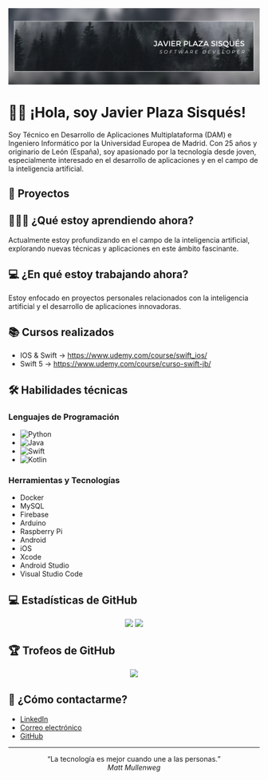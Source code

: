 <img align="center" src="https://github.com/JSisques/JSisques/blob/main/Images/Banner.png"/>

# 👋🏻 ¡Hola, soy Javier Plaza Sisqués!

Soy Técnico en Desarrollo de Aplicaciones Multiplataforma (DAM) e Ingeniero Informático por la Universidad Europea de Madrid. Con 25 años y originario de León (España), soy apasionado por la tecnología desde joven, especialmente interesado en el desarrollo de aplicaciones y en el campo de la inteligencia artificial.

## 🚀 Proyectos

## 👨🏼‍🎓 ¿Qué estoy aprendiendo ahora?

Actualmente estoy profundizando en el campo de la inteligencia artificial, explorando nuevas técnicas y aplicaciones en este ámbito fascinante.

## 💻 ¿En qué estoy trabajando ahora?

Estoy enfocado en proyectos personales relacionados con la inteligencia artificial y el desarrollo de aplicaciones innovadoras.

## 📚 Cursos realizados

- IOS & Swift -> https://www.udemy.com/course/swift_ios/
- Swift 5 -> https://www.udemy.com/course/curso-swift-jb/

<!--## 🛠 Soft skills

![](https://img.shields.io/badge/Code-Python-informational?style=flat&logo=Python&logoColor=white&color=506ad4)
![](https://img.shields.io/badge/Code-Java-informational?style=flat&logo=Java&logoColor=white&color=506ad4)
![](https://img.shields.io/badge/Code-Swift-informational?style=flat&logo=Swift&logoColor=white&color=506ad4)
![](https://img.shields.io/badge/Code-Kotlin-informational?style=flat&logo=Kotlin&logoColor=white&color=506ad4)
![](https://img.shields.io/badge/Gadget-Arduino-informational?style=flat&logo=Arduino&logoColor=white&color=506ad4)
![](https://img.shields.io/badge/Tools-MySQL-informational?style=flat&logo=MySQL&logoColor=white&color=506ad4)
![](https://img.shields.io/badge/Tools-Firebase-informational?style=flat&logo=Firebase&logoColor=white&color=506ad4)
![](https://img.shields.io/badge/Gadget-Raspberry_Pi-informational?style=flat&logo=Raspberrypi&logoColor=white&color=506ad4)
![](https://img.shields.io/badge/OS-Android-informational?style=flat&logo=Android&logoColor=white&color=506ad4)
![](https://img.shields.io/badge/OS-IOS-informational?style=flat&logo=Apple&logoColor=white&color=506ad4)
![](https://img.shields.io/badge/IDE-XCode-informational?style=flat&logo=Apple&logoColor=white&color=506ad4)
![](https://img.shields.io/badge/IDE-Android_Studio-informational?style=flat&logo=Android&logoColor=white&color=506ad4)
![](https://img.shields.io/badge/IDE-Visual_Studio_Code-informational?style=flat&logo=visualstudiocode&logoColor=white&color=506ad4) -->

## 🛠 Habilidades técnicas

### Lenguajes de Programación

- ![Python](https://img.shields.io/badge/Code-Python-informational?style=flat&logo=Python&logoColor=white&color=506ad4)
- ![Java](https://img.shields.io/badge/Code-Java-informational?style=flat&logo=Java&logoColor=white&color=506ad4)
- ![Swift](https://img.shields.io/badge/Code-Swift-informational?style=flat&logo=Swift&logoColor=white&color=506ad4)
- ![Kotlin](https://img.shields.io/badge/Code-Kotlin-informational?style=flat&logo=Kotlin&logoColor=white&color=506ad4)

### Herramientas y Tecnologías

- Docker
- MySQL
- Firebase
- Arduino
- Raspberry Pi
- Android
- iOS
- Xcode
- Android Studio
- Visual Studio Code

## 💻 Estadísticas de GitHub

<div align="center">
  <img src="https://github-readme-stats.vercel.app/api?username=JSisques&show_icons=true&theme=dark" />
  <img src="https://github-readme-stats.vercel.app/api/top-langs/?username=JSisques&show_icons=true&layout=compact&theme=dark" />
</div>

## 🏆 Trofeos de GitHub

<div align="center">
  <img src="https://github-profile-trophy.vercel.app/?username=jsisques&theme=dark"/>
</div>

## 💬 ¿Cómo contactarme?

- [LinkedIn](https://www.linkedin.com/in/javier-plaza-sisqués-b79367172)
- [Correo electrónico](mailto:javierplazasisques@gmail.com)
- [GitHub](https://github.com/JSisques)

---

<p align="center">
  <q>La tecnología es mejor cuando une a las personas.</q>
  </br>
  <cite>Matt Mullenweg</cite>
</p>

